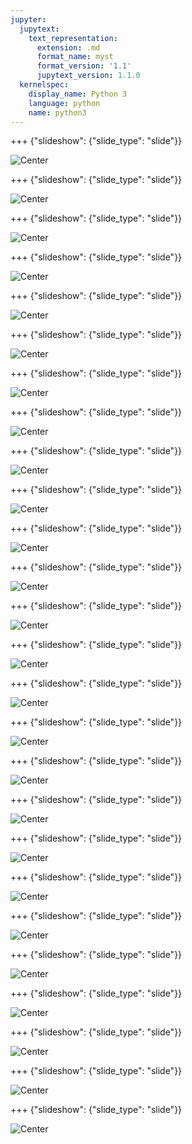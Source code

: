 ```yaml
---
jupyter:
  jupytext:
    text_representation:
      extension: .md
      format_name: myst
      format_version: '1.1'
      jupytext_version: 1.1.0
  kernelspec:
    display_name: Python 3
    language: python
    name: python3
---
```


+++ {"slideshow": {"slide_type": "slide"}}

![Center](/images/slide_images/Slide1.png)

+++ {"slideshow": {"slide_type": "slide"}}

![Center](/images/slide_images/Slide2.png)

+++ {"slideshow": {"slide_type": "slide"}}

![Center](/images/slide_images/Slide3.png)

+++ {"slideshow": {"slide_type": "slide"}}

![Center](/images/slide_images/Slide4.png)

+++ {"slideshow": {"slide_type": "slide"}}

![Center](/images/slide_images/Slide5.png)

+++ {"slideshow": {"slide_type": "slide"}}

![Center](/images/slide_images/Slide6.png)

+++ {"slideshow": {"slide_type": "slide"}}

![Center](/images/slide_images/Slide7.png)

+++ {"slideshow": {"slide_type": "slide"}}

![Center](/images/slide_images/Slide8.png)

+++ {"slideshow": {"slide_type": "slide"}}

![Center](/images/slide_images/Slide9.png)

+++ {"slideshow": {"slide_type": "slide"}}

![Center](/images/slide_images/Slide10.png)

+++ {"slideshow": {"slide_type": "slide"}}

![Center](/images/slide_images/Slide11.png)

+++ {"slideshow": {"slide_type": "slide"}}

![Center](/images/slide_images/Slide12.png)

+++ {"slideshow": {"slide_type": "slide"}}

![Center](/images/slide_images/Slide13.png)

+++ {"slideshow": {"slide_type": "slide"}}

![Center](/images/slide_images/Slide14.png)

+++ {"slideshow": {"slide_type": "slide"}}

![Center](/images/slide_images/Slide15.png)

+++ {"slideshow": {"slide_type": "slide"}}

![Center](/images/slide_images/Slide16.png)

+++ {"slideshow": {"slide_type": "slide"}}

![Center](/images/slide_images/Slide17.png)

+++ {"slideshow": {"slide_type": "slide"}}

![Center](/images/slide_images/Slide18.png)

+++ {"slideshow": {"slide_type": "slide"}}

![Center](/images/slide_images/Slide19.png)

+++ {"slideshow": {"slide_type": "slide"}}

![Center](/images/slide_images/Slide20.png)

+++ {"slideshow": {"slide_type": "slide"}}

![Center](/images/slide_images/Slide21.png)

+++ {"slideshow": {"slide_type": "slide"}}

![Center](/images/slide_images/Slide22.png)

+++ {"slideshow": {"slide_type": "slide"}}

![Center](/images/slide_images/Slide23.png)

+++ {"slideshow": {"slide_type": "slide"}}

![Center](/images/slide_images/Slide24.png)

+++ {"slideshow": {"slide_type": "slide"}}

![Center](/images/slide_images/Slide25.png)

+++ {"slideshow": {"slide_type": "slide"}}

![Center](/images/slide_images/Slide26.png)
